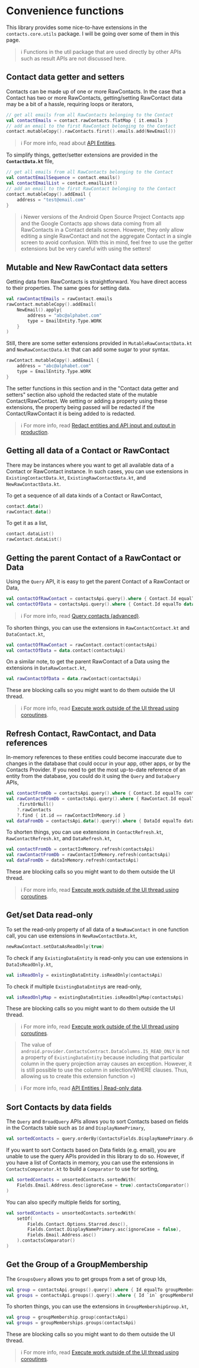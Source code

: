 # Convenience functions

This library provides some nice-to-have extensions in the `contacts.core.utils` package. I will be 
going over some of them in this page.

> ℹ️ Functions in the util package that are used directly by other APIs such as result APIs are not 
> discussed here.

## Contact data getter and setters

Contacts can be made up of one or more RawContacts. In the case that a Contact has two or more
RawContacts, getting/setting RawContact data may be a bit of a hassle, requiring loops or iterators,

```kotlin
// get all emails from all RawContacts belonging to the Contact
val contactEmails = contact.rawContacts.flatMap { it.emails }
// add an email to the first RawContact belonging to the Contact
contact.mutableCopy().rawContacts.first().emails.add(NewEmail())
```

> ℹ️ For more info, read about [API Entities](./../entities/about-api-entities.md).

To simplify things, getter/setter extensions are provided in the **`ContactData.kt`** file,

```kotlin
// get all emails from all RawContacts belonging to the Contact
val contactEmailSequence = contact.emails()
val contactEmailList = contact.emailList()
// add an email to the first RawContact belonging to the Contact
contact.mutableCopy().addEmail {
    address = "test@email.com"
}
```

> ℹ️ Newer versions of the Android Open Source Project Contacts app and the Google Contacts app 
> shows data coming from all RawContacts in a Contact details screen. However, they only allow 
> editing a single RawContact and not the aggregate Contact in a single screen to avoid confusion. 
> With this in mind, feel free to use the getter extensions but be very careful with using the
> setters!

## Mutable and New RawContact data setters

Getting data from RawContacts is straightforward. You have direct access to their properties. The
same goes for setting data. 

```kotlin
val rawContactEmails = rawContact.emails
rawContact.mutableCopy().addEmail(
    NewEmail().apply{
        address = "abc@alphabet.com"
        type = EmailEntity.Type.WORK
    }
)
```

Still, there are some setter extensions provided in `MutableRawContactData.kt` and 
`NewRawContactData.kt` that can add some sugar to your syntax.

```kotlin
rawContact.mutableCopy().addEmail {
    address = "abc@alphabet.com"
    type = EmailEntity.Type.WORK
}
```

The setter functions in this section and in the "Contact data getter and setters" section also 
uphold the redacted state of the mutable Contact/RawContact. We setting or adding a property using
these extensions, the property being passed will be redacted if the Contact/RawContact it is being
added to is redacted.

> ℹ️ For more info, read [Redact entities and API input and output in production](./../entities/redact-apis-and-entities.md).

## Getting all data of a Contact or RawContact

There may be instances where you want to get all available data of a Contact or RawContact instance.
In such cases, you can use extensions in `ExistingContactData.kt`, `ExistingRawContactData.kt`, and
`NewRawContactData.kt`.

To get a sequence of all data kinds of a Contact or RawContact,

```kotlin
contact.data()
rawContact.data()
```

To get it as a list,

```kotlin
contact.dataList()
rawContact.dataList()
```

## Getting the parent Contact of a RawContact or Data

Using the `Query` API, it is easy to get the parent Contact of a RawContact or Data,

```kotlin
val contactOfRawContact = contactsApi.query().where { Contact.Id equalTo rawContact.contactId }.find().firstOrNull()
val contactOfData = contactsApi.query().where { Contact.Id equalTo data.contactId }.find().firstOrNull()
```

> ℹ️ For more info, read [Query contacts (advanced)](./../basics/query-contacts-advanced.md).

To shorten things, you can use the extensions in `RawContactContact.kt` and `DataContact.kt`,

```kotlin
val contactOfRawContact = rawContact.contact(contactsApi)
val contactOfData = data.contact(contactsApi)
```

On a similar note, to get the parent RawContact of a Data using the extensions in `DataRawContact.kt`,

```kotlin
val rawContactOfData = data.rawContact(contactsApi)
```

These are blocking calls so you might want to do them outside the UI thread.

> ℹ️ For more info, read [Execute work outside of the UI thread using coroutines](./../async/async-execution-coroutines.md).

## Refresh Contact, RawContact, and Data references

In-memory references to these entities could become inaccurate due to changes in the database that
could occur in your app, other apps, or by the Contacts Provider. If you need to get the most
up-to-date reference of an entity from the database, you could do it using the `Query` and 
`DataQuery` APIs,

```kotlin
val contactFromDb = contactsApi.query().where { Contact.Id equalTo contactInMemory.id }.find().firstOrNull()
val rawContactFromDb = contactsApi.query().where { RawContact.Id equalTo rawContactInMemory.id }.find()
    .firstOrNull()
    ?.rawContacts
    ?.find { it.id == rawContactInMemory.id }
val dataFromDb = contactsApi.data().query().where { DataId equalTo dataInMemory.id }.find().firstOrNull()
```

To shorten things, you can use extensions in `ContactRefresh.kt`, `RawContactRefresh.kt`, and
`DataRefresh.kt`,

```kotlin
val contactFromDb = contactInMemory.refresh(contactsApi)
val rawContactFromDb = rawContactInMemory.refresh(contactsApi)
val dataFromDb = dataInMemory.refresh(contactsApi)
```

These are blocking calls so you might want to do them outside the UI thread.

> ℹ️ For more info, read [Execute work outside of the UI thread using coroutines](./../async/async-execution-coroutines.md).

## Get/set Data read-only

To set the read-only property of all data of a `NewRawContact` in one function call, you can use 
extensions in `NewRawContactData.kt`,

```kotlin
newRawContact.setDataAsReadOnly(true)
```

To check if any `ExistingDataEntity` is read-only you can use extensions in `DataIsReadOnly.kt`,

```kotlin
val isReadOnly = existingDataEntity.isReadOnly(contactsApi)
```

To check if multiple `ExistingDataEntity`s are read-only,

```kotlin
val isReadOnlyMap = existingDataEntities.isReadOnlyMap(contactsApi)
```

These are blocking calls so you might want to do them outside the UI thread.

> ℹ️ For more info, read [Execute work outside of the UI thread using coroutines](./../async/async-execution-coroutines.md).

> The value of `android.provider.ContactsContract.DataColumns.IS_READ_ONLY` is not a property of
> `ExistingDataEntity` because including that particular column in the query projection array causes 
> an exception. However, it is still possible to use the column in selection/WHERE clauses. Thus, 
> allowing us to create this extension function =)

> ℹ️ For more info, read [API Entities | Read-only data](./../entities/about-api-entities.md#read-only-data).

## Sort Contacts by data fields

The `Query` and `BroadQuery` APIs allows you to sort Contacts based on fields in the Contacts table
such as `Id` and `DisplayNamePrimary`, 

```kotlin
val sortedContacts = query.orderBy(ContactsFields.DisplayNamePrimary.desc(ignoreCase = true))
```

If you want to sort Contacts based on Data fields (e.g. email), you are unable to use the query 
APIs provided in this library to do so. However, if you have a list of Contacts in memory, you can
use the extensions in `ContactsComparator.kt` to build a `Comparator` to use for sorting,

```kotlin
val sortedContacts = unsortedContacts.sortedWith(
    Fields.Email.Address.desc(ignoreCase = true).contactsComparator()
)
```

You can also specify multiple fields for sorting,

```kotlin
val sortedContacts = unsortedContacts.sortedWith(
    setOf(
        Fields.Contact.Options.Starred.desc(),
        Fields.Contact.DisplayNamePrimary.asc(ignoreCase = false),
        Fields.Email.Address.asc()
    ).contactsComparator()
)
```

## Get the Group of a GroupMembership

The `GroupsQuery` allows you to get groups from a set of group Ids,

```kotlin
val group = contactsApi.groups().query().where { Id equalTo groupMembership.groupId }.find().firstOrNull()
val groups = contactsApi.groups().query().where { Id `in` groupMemberships.map { it.groupId } }.find()
```

To shorten things, you can use the extensions in `GroupMembershipGroup.kt`,

```kotlin
val group = groupMembership.group(contactsApi)
val groups = groupMemberships.groups(contactsApi)
```

These are blocking calls so you might want to do them outside the UI thread.

> ℹ️ For more info, read [Execute work outside of the UI thread using coroutines](./../async/async-execution-coroutines.md).
